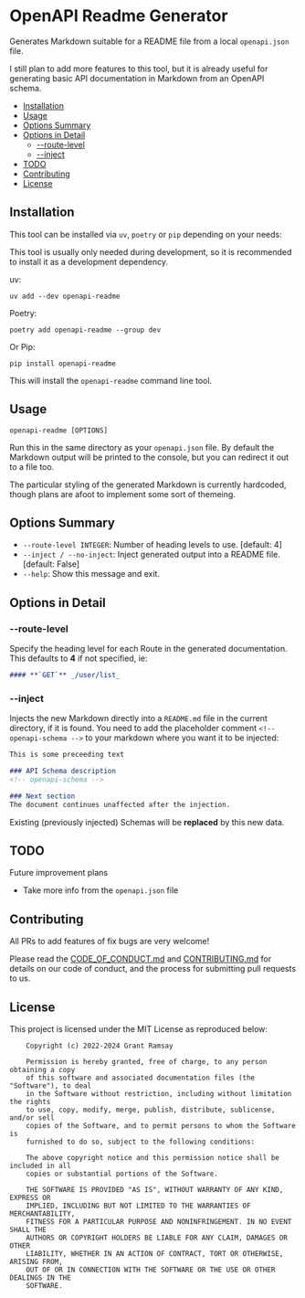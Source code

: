 # OpenAPI Readme Generator  <!-- omit in toc -->

Generates Markdown suitable for a README file from a local `openapi.json` file.

I still plan to add more features to this tool, but it is already useful for
generating basic API documentation in Markdown from an OpenAPI schema.

- [Installation](#installation)
- [Usage](#usage)
- [Options Summary](#options-summary)
- [Options in Detail](#options-in-detail)
  - [--route-level](#--route-level)
  - [--inject](#--inject)
- [TODO](#todo)
- [Contributing](#contributing)
- [License](#license)

## Installation

This tool can be installed via `uv`, `poetry` or `pip` depending on your needs:

This tool is usually only needed during development, so it is recommended to
install it as a development dependency.

uv:

```console
uv add --dev openapi-readme
```

Poetry:

```console
poetry add openapi-readme --group dev
```

Or Pip:

```console
pip install openapi-readme
```

This will install the `openapi-readme` command line tool.

## Usage

```console
openapi-readme [OPTIONS]
```

Run this in the same directory as your `openapi.json` file. By default the
Markdown output will be printed to the console, but you can redirect it out to
a file too.

The particular styling of the generated Markdown is currently hardcoded, though
plans are afoot to implement some sort of themeing.

## Options Summary

- `--route-level INTEGER`: Number of heading levels to use.  [default: 4]
- `--inject / --no-inject`: Inject generated output into a README file.
  [default: False]
- `--help`: Show this message and exit.

## Options in Detail

### --route-level

Specify the heading level for each Route in the generated documentation. This
defaults to **4** if not specified, ie:

```Markdown
#### **`GET`** _/user/list_
```

### --inject

Injects the new Markdown directly into a `README.md` file in the current
directory, if it is found.
You need to add the placeholder comment `<!--
openapi-schema -->` to your markdown where you want it to be injected:

```Markdown
This is some preceeding text

### API Schema description
<!-- openapi-schema -->

### Next section
The document continues unaffected after the injection.
```

Existing (previously injected) Schemas will be **replaced** by this new data.

## TODO

Future improvement plans

- Take more info from the `openapi.json` file

## Contributing

All PRs to add features of fix bugs are very welcome!

Please read the [CODE_OF_CONDUCT.md](CODE_OF_CONDUCT.md) and
[CONTRIBUTING.md](CONTRIBUTING.md) for details on our code of conduct, and the
process for submitting pull requests to us.

## License

This project is licensed under the MIT License as reproduced below:

```pre
    Copyright (c) 2022-2024 Grant Ramsay

    Permission is hereby granted, free of charge, to any person obtaining a copy
    of this software and associated documentation files (the "Software"), to deal
    in the Software without restriction, including without limitation the rights
    to use, copy, modify, merge, publish, distribute, sublicense, and/or sell
    copies of the Software, and to permit persons to whom the Software is
    furnished to do so, subject to the following conditions:

    The above copyright notice and this permission notice shall be included in all
    copies or substantial portions of the Software.

    THE SOFTWARE IS PROVIDED "AS IS", WITHOUT WARRANTY OF ANY KIND, EXPRESS OR
    IMPLIED, INCLUDING BUT NOT LIMITED TO THE WARRANTIES OF MERCHANTABILITY,
    FITNESS FOR A PARTICULAR PURPOSE AND NONINFRINGEMENT. IN NO EVENT SHALL THE
    AUTHORS OR COPYRIGHT HOLDERS BE LIABLE FOR ANY CLAIM, DAMAGES OR OTHER
    LIABILITY, WHETHER IN AN ACTION OF CONTRACT, TORT OR OTHERWISE, ARISING FROM,
    OUT OF OR IN CONNECTION WITH THE SOFTWARE OR THE USE OR OTHER DEALINGS IN THE
    SOFTWARE.
```
